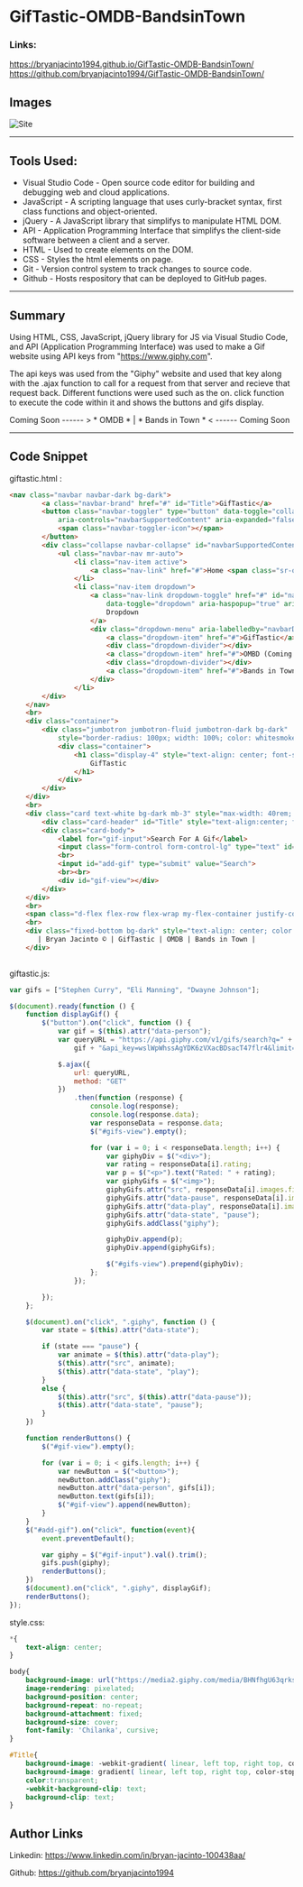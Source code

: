 # GifTastic-OMDB-BandsinTown
### Links: 
https://bryanjacinto1994.github.io/GifTastic-OMDB-BandsinTown/
<br>
https://github.com/bryanjacinto1994/GifTastic-OMDB-BandsinTown/


## Images

![Site](assets/images/GifTastic.png)


<hr>

## Tools Used:

* Visual Studio Code - Open source code editor for building and debugging web and cloud applications.
* JavaScript - A scripting language that uses curly-bracket syntax, first class functions and object-oriented.
* jQuery - A JavaScript library that simplifys to manipulate HTML DOM.
* API - Application Programming Interface that simplifys the client-side software between a client and a server.
* HTML - Used to create elements on the DOM.
* CSS - Styles the html elements on page. 
* Git - Version control system to track changes to source code.
* Github - Hosts respository that can be deployed to GitHub pages.


<hr>

## Summary

Using HTML, CSS, JavaScript, jQuery library for JS via Visual Studio Code, and API (Application Programming Interface) was used to make a Gif website using API keys from "https://www.giphy.com".

The api keys was used from the "Giphy" website and used that key along with the .ajax function to call for a request from that server and recieve that request back. Different functions were used such as the on. click function to execute the code within it and shows the buttons and gifs display.

Coming Soon ------ > * OMDB * | * Bands in Town * < ------ Coming Soon

<hr>

## Code Snippet

giftastic.html :
```html
<nav class="navbar navbar-dark bg-dark">
        <a class="navbar-brand" href="#" id="Title">GifTastic</a>
        <button class="navbar-toggler" type="button" data-toggle="collapse" data-target="#navbarSupportedContent"
            aria-controls="navbarSupportedContent" aria-expanded="false" aria-label="Toggle navigation">
            <span class="navbar-toggler-icon"></span>
        </button>
        <div class="collapse navbar-collapse" id="navbarSupportedContent">
            <ul class="navbar-nav mr-auto">
                <li class="nav-item active">
                    <a class="nav-link" href="#">Home <span class="sr-only">(current)</span></a>
                </li>
                <li class="nav-item dropdown">
                    <a class="nav-link dropdown-toggle" href="#" id="navbarDropdown" role="button"
                        data-toggle="dropdown" aria-haspopup="true" aria-expanded="false">
                        Dropdown
                    </a>
                    <div class="dropdown-menu" aria-labelledby="navbarDropdown">
                        <a class="dropdown-item" href="#">GifTastic</a>
                        <div class="dropdown-divider"></div>
                        <a class="dropdown-item" href="#">OMBD (Coming Soon)</a>
                        <div class="dropdown-divider"></div>
                        <a class="dropdown-item" href="#">Bands in Town (Coming Soon)</a>
                    </div>
                </li>
        </div>
    </nav>
    <br>
    <div class="container">
        <div class="jumbotron jumbotron-fluid jumbotron-dark bg-dark"
            style="border-radius: 100px; width: 100%; color: whitesmoke; margin: 0 auto;">
            <div class="container">
                <h1 class="display-4" style="text-align: center; font-size: 60px; margin: 0 auto;" id="Title">
                    GifTastic
                </h1>
            </div>
        </div>
    </div>
    <br>
    <div class="card text-white bg-dark mb-3" style="max-width: 40rem; margin: 0 auto; border-radius: 40px;">
        <div class="card-header" id="Title" style="text-align:center; font-size:24px;">Search</div>
        <div class="card-body">
            <label for="gif-input">Search For A Gif</label>
            <input class="form-control form-control-lg" type="text" id="gif-input" placeholder="Search Here">
            <br>
            <input id="add-gif" type="submit" value="Search">
            <br><br>
            <div id="gif-view"></div>
        </div>
    </div>
    <br>
    <span class="d-flex flex-row flex-wrap my-flex-container justify-content-center" id="gifs-view" style="color: white; height: 550px; border-radius: 100px; margin: 0 auto;"></span>
    <br>
    <div class="fixed-bottom bg-dark" style="text-align: center; color: white;">
       | Bryan Jacinto © | GifTastic | OMDB | Bands in Town |
    </div>
 
```
giftastic.js: 

``` javascript 
var gifs = ["Stephen Curry", "Eli Manning", "Dwayne Johnson"];

$(document).ready(function () {
    function displayGif() {
        $("button").on("click", function () {
            var gif = $(this).attr("data-person");
            var queryURL = "https://api.giphy.com/v1/gifs/search?q=" +
                gif + "&api_key=wslWpWhssAgYDK6zVXacBDsacT47flr4&limit=10";

            $.ajax({
                url: queryURL,
                method: "GET"
            })
                .then(function (response) {
                    console.log(response);
                    console.log(response.data);
                    var responseData = response.data;
                    $("#gifs-view").empty();

                    for (var i = 0; i < responseData.length; i++) {
                        var giphyDiv = $("<div>");
                        var rating = responseData[i].rating;
                        var p = $("<p>").text("Rated: " + rating);
                        var giphyGifs = $("<img>");
                        giphyGifs.attr("src", responseData[i].images.fixed_height_still.url);
                        giphyGifs.attr("data-pause", responseData[i].images.fixed_height_still.url);
                        giphyGifs.attr("data-play", responseData[i].images.fixed_height.url);
                        giphyGifs.attr("data-state", "pause");
                        giphyGifs.addClass("giphy");

                        giphyDiv.append(p);
                        giphyDiv.append(giphyGifs);

                        $("#gifs-view").prepend(giphyDiv);
                    };
                });

        });
    };

    $(document).on("click", ".giphy", function () {
        var state = $(this).attr("data-state");

        if (state === "pause") {
            var animate = $(this).attr("data-play");
            $(this).attr("src", animate);
            $(this).attr("data-state", "play");
        }
        else {
            $(this).attr("src", $(this).attr("data-pause"));
            $(this).attr("data-state", "pause");
        }
    })

    function renderButtons() {
        $("#gif-view").empty();

        for (var i = 0; i < gifs.length; i++) {
            var newButton = $("<button>");
            newButton.addClass("giphy");
            newButton.attr("data-person", gifs[i]);
            newButton.text(gifs[i]);
            $("#gif-view").append(newButton);
        }
    }
    $("#add-gif").on("click", function(event){
        event.preventDefault();

        var giphy = $("#gif-input").val().trim();
        gifs.push(giphy);
        renderButtons();
    })
    $(document).on("click", ".giphy", displayGif);
    renderButtons();
});
```

style.css:

``` css
*{
    text-align: center;
}

body{
    background-image: url("https://media2.giphy.com/media/BHNfhgU63qrks/giphy.gif");
    image-rendering: pixelated;
    background-position: center;
    background-repeat: no-repeat;
    background-attachment: fixed;
    background-size: cover;
    font-family: 'Chilanka', cursive;
}

#Title{
    background-image: -webkit-gradient( linear, left top, right top, color-stop(0, #f22), color-stop(0.15, #f2f), color-stop(0.3, #22f), color-stop(0.45, #2ff), color-stop(0.6, #2f2),color-stop(0.75, #2f2), color-stop(0.9, #ff2), color-stop(1, #f22) );
    background-image: gradient( linear, left top, right top, color-stop(0, #f22), color-stop(0.15, #f2f), color-stop(0.3, #22f), color-stop(0.45, #2ff), color-stop(0.6, #2f2),color-stop(0.75, #2f2), color-stop(0.9, #ff2), color-stop(1, #f22) );
    color:transparent;
    -webkit-background-clip: text;
    background-clip: text;
}
```


## Author Links
Linkedin: https://www.linkedin.com/in/bryan-jacinto-100438aa/

Github:
https://github.com/bryanjacinto1994

